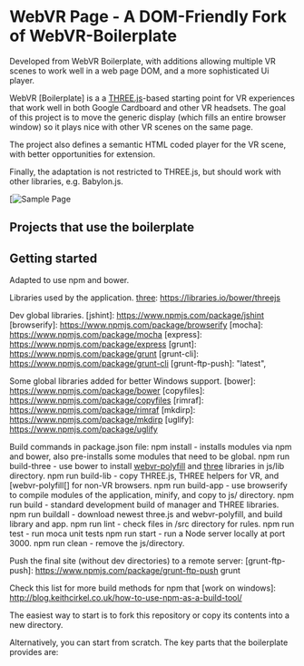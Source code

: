 # WebVR Page - A DOM-Friendly Fork of WebVR-Boilerplate

Developed from WebVR Boilerplate, with additions allowing multiple VR scenes
to work well in a web page DOM, and a more sophisticated Ui player.

WebVR [Boilerplate] is a a [THREE.js][three]-based starting point for VR experiences
that work well in both Google Cardboard and other VR headsets. The goal of this
project is to move the generic display (which fills an entire browser window) so
it plays nice with other VR scenes on the same page.

[three]: http://threejs.org/
[webvr-polyfill]: https://github.com/borismus/webvr-polyfill

The project also defines a semantic HTML coded player for the VR scene, with
better opportunities for extension.

Finally, the adaptation is not restricted to THREE.js, but should work with other
libraries, e.g. Babylon.js.

[![Sample Page](http://plyojump.com/projects/webvr-player)

## Projects that use the boilerplate

## Getting started

Adapted to use npm and bower.

Libraries used by the application.
[three]: https://libraries.io/bower/threejs

Dev global libraries.
[jshint]: https://www.npmjs.com/package/jshint
[browserify]: https://www.npmjs.com/package/browserify
[mocha]: https://www.npmjs.com/package/mocha
[express]: https://www.npmjs.com/package/express
[grunt]: https://www.npmjs.com/package/grunt
[grunt-cli]: https://www.npmjs.com/package/grunt-cli
[grunt-ftp-push]: "latest",

Some global libraries added for better Windows support.
[bower]: https://www.npmjs.com/package/bower
[copyfiles]: https://www.npmjs.com/package/copyfiles
[rimraf]: https://www.npmjs.com/package/rimraf
[mkdirp]: https://www.npmjs.com/package/mkdirp
[uglify]: https://www.npmjs.com/package/uglify

Build commands in package.json file:
npm install - installs modules via npm and bower, also pre-installs some modules that need to be global.
npm run build-three - use bower to install [webvr-polyfill] and [three] libraries in js/lib directory.
npm run build-lib - copy THREE.js, THREE helpers for VR, and [webvr-polyfill[] for non-VR browsers.
npm run build-app - use browserify to compile modules of the application, minify, and copy to js/ directory.
npm run build - standard development build of manager and THREE libraries.
npm run buildall - download newest three.js and webvr-polyfill, and build library and app.
npm run lint - check files in /src directory for rules.
npm run test - run moca unit tests
npm run start - run a Node server locally at port 3000.
npm run clean - remove the js/directory.

Push the final site (without dev directories) to a remote server:
[grunt-ftp-push]: https://www.npmjs.com/package/grunt-ftp-push
grunt

Check this list for more build methods for npm that
[work on windows]: http://blog.keithcirkel.co.uk/how-to-use-npm-as-a-build-tool/

The easiest way to start is to fork this repository or copy its contents into a
new directory.

Alternatively, you can start from scratch. The key parts that the boilerplate
provides are:
